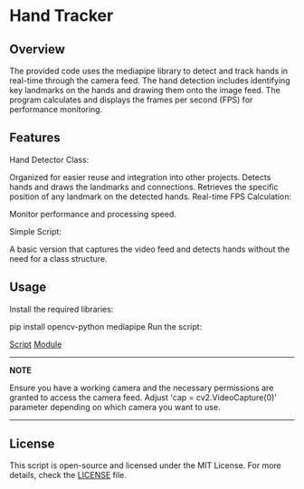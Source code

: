 # Hand Tracker

## Overview
The provided code uses the mediapipe library to detect and track hands in real-time through the camera feed. The hand detection includes identifying key landmarks on the hands and drawing them onto the image feed. The program calculates and displays the frames per second (FPS) for performance monitoring.

## Features

Hand Detector Class:

Organized for easier reuse and integration into other projects.
Detects hands and draws the landmarks and connections.
Retrieves the specific position of any landmark on the detected hands.
Real-time FPS Calculation:

Monitor performance and processing speed.

Simple Script:

A basic version that captures the video feed and detects hands without the need for a class structure.
## Usage

Install the required libraries:

pip install opencv-python mediapipe
Run the script:

[Script](/Users/williamphan/Desktop/hand-tracker/hand-tracker.py)
[Module](/Users/williamphan/Desktop/hand-tracker/hand-tracker-module.py)

---
**NOTE**

Ensure you have a working camera and the necessary permissions are granted to access the camera feed. Adjust
'cap = cv2.VideoCapture(0)' parameter depending on which camera you want to use.

---

## License

This script is open-source and licensed under the MIT License. For more details, check the [LICENSE](LICENSE) file.